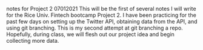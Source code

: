 notes for Project 2 
07012021
This will be the first of several notes I will write for the Rice Univ. Fintech bootcamp Project 2. 
I have been practicing for the past few days on setting up the Twitter API, obtaining data from the API, and using git branching.
This is my second attempt at git branching a repo. 
Hopefully, during class, we will flesh out our project idea and begin collecting more data.
